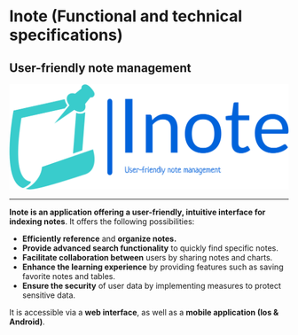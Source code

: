 # Inote (Functional and technical specifications)

## User-friendly note management

![](./Inote_logo.png)

---

**Inote is an application offering a user-friendly, intuitive interface for indexing notes**. It offers the following possibilities:

- **Efficiently reference** and **organize notes.**
- **Provide advanced search functionality** to quickly find specific notes.
- **Facilitate collaboration between** users by sharing notes and charts.
- **Enhance the learning experience** by providing features such as saving favorite notes and tables.
- **Ensure the security** of user data by implementing measures to protect sensitive data.

It is accessible via a **web interface**, as well as a **mobile application (Ios & Android)**.
